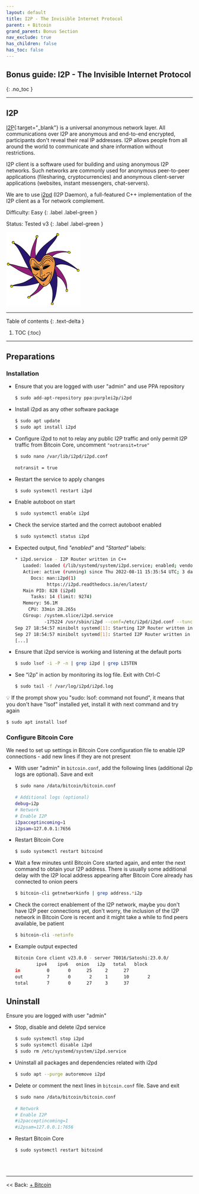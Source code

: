 ```yaml
---
layout: default
title: I2P - The Invisible Internet Protocol
parent: + Bitcoin
grand_parent: Bonus Section
nav_exclude: true
has_children: false
has_toc: false
---
```


## Bonus guide: I2P - The Invisible Internet Protocol

{: .no_toc }

---

## I2P

[I2P](https://geti2p.net/en/){:target="_blank"} is a universal anonymous network layer. All communications over I2P are anonymous and end-to-end encrypted, participants don't reveal their real IP addresses. I2P allows people from all around the world to communicate and share information without restrictions.

I2P client is a software used for building and using anonymous I2P networks. Such networks are commonly used for anonymous peer-to-peer applications (filesharing, cryptocurrencies) and anonymous client-server applications (websites, instant messengers, chat-servers).

We are to use [i2pd](https://i2pd.readthedocs.io/en/latest/) (I2P Daemon), a full-featured C++ implementation of the I2P client as a Tor network complement.

Difficulty: Easy
{: .label .label-green }

Status: Tested v3
{: .label .label-green }

![I2P](../../../images/i2pd.png)

---

Table of contents
{: .text-delta }

1. TOC
{:toc}

---

## Preparations

### Installation

* Ensure that you are logged with user "admin" and use PPA repository

  ```sh
  $ sudo add-apt-repository ppa:purplei2p/i2pd
  ```

* Install i2pd as any other software package

  ```sh
  $ sudo apt update
  $ sudo apt install i2pd
  ```

* Configure i2pd to not to relay any public I2P traffic and only permit I2P traffic from Bitcoin Core, uncomment `"notransit=true"`

  ```sh
  $ sudo nano /var/lib/i2pd/i2pd.conf
  ```

  ```sh
  notransit = true
  ```

* Restart the service to apply changes

  ```sh
  $ sudo systemctl restart i2pd
  ```

* Enable autoboot on start

  ```sh
  $ sudo systemctl enable i2pd
  ```

* Check the service started and the correct autoboot enabled

  ```sh
  $ sudo systemctl status i2pd
  ```

* Expected output, find *"enabled"* and *"Started"* labels:

  ```sh
  * i2pd.service - I2P Router written in C++
     Loaded: loaded (/lib/systemd/system/i2pd.service; enabled; vendor preset: enabled)
     Active: active (running) since Thu 2022-08-11 15:35:54 UTC; 3 days ago
        Docs: man:i2pd(1)
              https://i2pd.readthedocs.io/en/latest/
     Main PID: 828 (i2pd)
        Tasks: 14 (limit: 9274)
     Memory: 56.1M
       CPU: 33min 28.265s
     CGroup: /system.slice/i2pd.service
             -175224 /usr/sbin/i2pd --conf=/etc/i2pd/i2pd.conf --tunconf=/etc/i2pd/tunnels.conf --tunnel...
  Sep 27 18:54:57 minibolt systemd[1]: Starting I2P Router written in C++...
  Sep 27 18:54:57 minibolt systemd[1]: Started I2P Router written in C++.
  [...]
  ```

* Ensure that i2pd service is working and listening at the default ports

  ```sh
  $ sudo lsof -i -P -n | grep i2pd | grep LISTEN
  ```

* See “i2p” in action by monitoring its log file. Exit with Ctrl-C

  ```sh
  $ sudo tail -f /var/log/i2pd/i2pd.log
  ```

💡 If the prompt show you "sudo: lsof: command not found", it means that you don't have "lsof" installed yet, install it with next command and try again

  ```sh
  $ sudo apt install lsof
  ```

### Configure Bitcoin Core

We need to set up settings in Bitcoin Core configuration file to enable I2P connections - add new lines if they are not present

* With user "admin" in `bitcoin.conf`, add the following lines (additional i2p logs are optional). Save and exit

  ```sh
  $ sudo nano /data/bitcoin/bitcoin.conf
  ```

  ```sh
  # Additional logs (optional)
  debug=i2p
  # Network
  # Enable I2P
  i2pacceptincoming=1
  i2psam=127.0.0.1:7656
  ```

* Restart Bitcoin Core

  ```sh
  $ sudo systemctl restart bitcoind
  ```

* Wait a few minutes until Bitcoin Core started again, and enter the next command to obtain your I2P address. There is usually some additional delay with the I2P local address appearing after Bitcoin Core already has connected to onion peers

  ```sh
  $ bitcoin-cli getnetworkinfo | grep address.*i2p
  ```

* Check the correct enablement of the I2P network, maybe you don't have I2P peer connections yet, don't worry, the inclusion of the I2P network in Bitcoin Core is recent and it might take a while to find peers available, be patient

  ```sh
  $ bitcoin-cli -netinfo
  ```

* Example output expected

  ```sh
  Bitcoin Core client v23.0.0 - server 70016/Satoshi:23.0.0/
          ipv4    ipv6   onion   i2p   total   block
  in          0       0      25     2      27
  out         7       0       2     1      10       2
  total       7       0      27     3      37
  ```

## Uninstall

Ensure you are logged with user "admin"

* Stop, disable and delete i2pd service

  ```sh
  $ sudo systemctl stop i2pd
  $ sudo systemctl disable i2pd
  $ sudo rm /etc/systemd/system/i2pd.service
  ```

* Uninstall all packages and dependencies related with i2pd

  ```sh
  $ sudo apt --purge autoremove i2pd
  ```

* Delete or comment the next lines in `bitcoin.conf` file. Save and exit

  ```sh
  $ sudo nano /data/bitcoin/bitcoin.conf
  ```

  ```sh
  # Network
  # Enable I2P
  #i2pacceptincoming=1
  #i2psam=127.0.0.1:7656
  ```

* Restart Bitcoin Core

  ```sh
  $ sudo systemctl restart bitcoind
  ```

<br /><br />

---

<< Back: [+ Bitcoin](index.md)